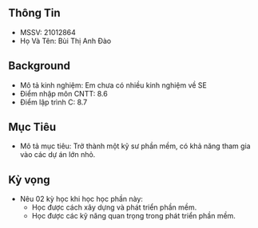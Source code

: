 ## Thông Tin 
- MSSV: 21012864
- Họ Và Tên: Bùi Thị Anh Đào
## Background
- Mô tả kinh nghiệm: Em chưa có nhiều kinh nghiệm về SE
- Điểm nhập môn CNTT: 8.6
- Điểm lập trình C: 8.7

## Mục Tiêu
- Mô tả mục tiêu: Trở thành một kỹ sư phần mềm, có khả năng tham gia vào các dự án lớn nhỏ.

## Kỳ vọng
- Nêu 02 kỳ học khi học học phần này:
    + Học được cách xây dựng và phát triển phần mềm.
    + Học được các kỹ năng quan trọng trong phát triển phần mềm.